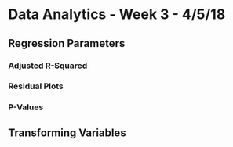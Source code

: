 # Data Analytics - Week 3 - 4/5/18

## Regression Parameters

### Adjusted R-Squared

### Residual Plots

### P-Values

## Transforming Variables


